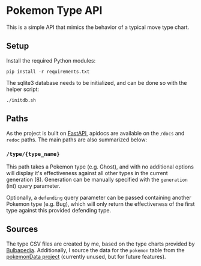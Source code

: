 # Pokemon Type API
This is a simple API that mimics the behavior of a typical move type chart.

## Setup
Install the required Python modules:
```
pip install -r requirements.txt
```

The sqlite3 database needs to be initialized, and can be done so with the helper script:
```
./initdb.sh
```

## Paths
As the project is built on [FastAPI](https://github.com/tiangolo/fastapi), apidocs are available on the `/docs` and `redoc` paths. The main paths are also summarized below:

### `/type/{type_name}`
This path takes a Pokemon type (e.g. Ghost), and with no additional options will display it's effectiveness against all other types in the current generation (8). Generation can be manually specified with the `generation` (int) query parameter.

Optionally, a `defending` query parameter can be passed containing another Pokemon type (e.g. Bug), which will only return the effectiveness of the first type against this provided defending type.

## Sources
The type CSV files are created by me, based on the type charts provided by [Bulbapedia](https://bulbapedia.bulbagarden.net/wiki/Type/Type_chart). Additionally, I source the data for the `pokemon` table from the [pokemonData project](https://github.com/lgreski/pokemonData) (currently unused, but for future features).